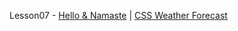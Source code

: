 Lesson07 - [Hello & Namaste](https://nazarbuzyl.github.io/1-front-end/students/buzyl_nazar/homework05-lesson-7/Task-1/index.html) | [CSS Weather Forecast](https://nazarbuzyl.github.io/1-front-end/students/buzyl_nazar/homework05-lesson-7/Task-2/index.html)
